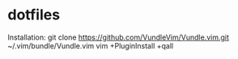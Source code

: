 # dotfiles


Installation:
git clone https://github.com/VundleVim/Vundle.vim.git ~/.vim/bundle/Vundle.vim
vim +PluginInstall +qall
